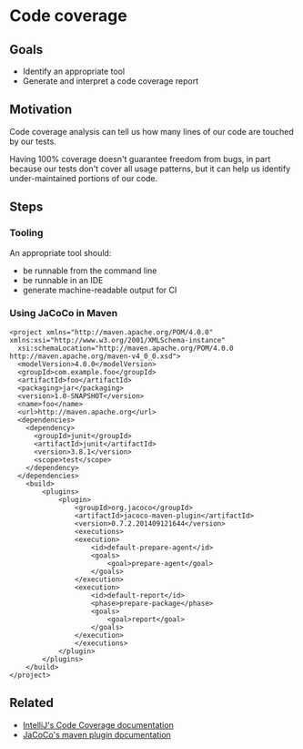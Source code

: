 # Code coverage

## Goals

* Identify an appropriate tool
* Generate and interpret a code coverage report

## Motivation

Code coverage analysis can tell us how many lines of our code are touched by our tests.

Having 100% coverage doesn't guarantee freedom from bugs, in part because our tests don't cover all usage patterns, but it can help us identify under-maintained portions of our code.

## Steps

### Tooling

An appropriate tool should:
* be runnable from the command line
* be runnable in an IDE
* generate machine-readable output for CI

### Using JaCoCo in Maven

```
<project xmlns="http://maven.apache.org/POM/4.0.0" xmlns:xsi="http://www.w3.org/2001/XMLSchema-instance"
  xsi:schemaLocation="http://maven.apache.org/POM/4.0.0 http://maven.apache.org/maven-v4_0_0.xsd">
  <modelVersion>4.0.0</modelVersion>
  <groupId>com.example.foo</groupId>
  <artifactId>foo</artifactId>
  <packaging>jar</packaging>
  <version>1.0-SNAPSHOT</version>
  <name>foo</name>
  <url>http://maven.apache.org</url>
  <dependencies>
    <dependency>
      <groupId>junit</groupId>
      <artifactId>junit</artifactId>
      <version>3.8.1</version>
      <scope>test</scope>
    </dependency>
  </dependencies>
    <build>
        <plugins>
            <plugin>
                <groupId>org.jacoco</groupId>
                <artifactId>jacoco-maven-plugin</artifactId>
                <version>0.7.2.201409121644</version>
                <executions>
                <execution>
                    <id>default-prepare-agent</id>
                    <goals>
                        <goal>prepare-agent</goal>
                    </goals>
                </execution>
                <execution>
                    <id>default-report</id>
                    <phase>prepare-package</phase>
                    <goals>
                        <goal>report</goal>
                    </goals>
                </execution>
                </executions>
            </plugin>
        </plugins>
    </build>
</project>
```
## Related

* [IntelliJ's Code Coverage documentation](https://www.jetbrains.com/idea/help/code-coverage.html)
* [JaCoCo's maven plugin documentation](http://www.eclemma.org/jacoco/trunk/doc/maven.html)

